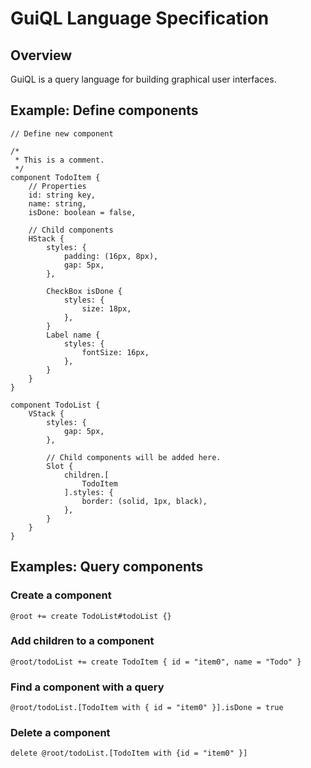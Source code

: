 # GuiQL Language Specification

## Overview

GuiQL is a query language for building graphical user interfaces.

## Example: Define components

```guiql
// Define new component

/*
 * This is a comment.
 */
component TodoItem {
    // Properties
    id: string key,
    name: string,
    isDone: boolean = false,

    // Child components
    HStack {
        styles: {
            padding: (16px, 8px),
            gap: 5px,
        },

        CheckBox isDone {
            styles: {
                size: 18px,
            },
        }
        Label name {
            styles: {
                fontSize: 16px,
            },
        }
    }
}

component TodoList {
    VStack {
        styles: {
            gap: 5px,
        },

        // Child components will be added here.
        Slot {
            children.[
                TodoItem
            ].styles: {
                border: (solid, 1px, black),
            },
        }
    }
}
```

## Examples: Query components

### Create a component

```
@root += create TodoList#todoList {}
```

### Add children to a component

```
@root/todoList += create TodoItem { id = "item0", name = "Todo" }
```

### Find a component with a query

```
@root/todoList.[TodoItem with { id = "item0" }].isDone = true
```

### Delete a component

```
delete @root/todoList.[TodoItem with {id = "item0" }]
```
